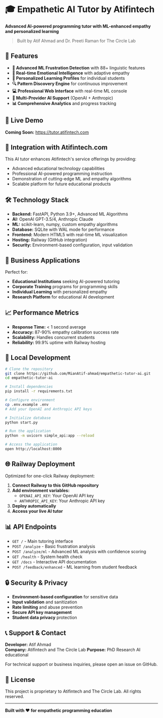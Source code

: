 # 🎓 Empathetic AI Tutor by Atifintech

**Advanced AI-powered programming tutor with ML-enhanced empathy and personalized learning**

> Built by Atif Ahmad and Dr. Preeti Raman  for The Circle Lab

## 🌟 Features

- **🧠 Advanced ML Frustration Detection** with 88+ linguistic features
- **💖 Real-time Emotional Intelligence** with adaptive empathy
- **👤 Personalized Learning Profiles** for individual students
- **🔍 Pattern Discovery Engine** for continuous improvement
- **💻 Professional Web Interface** with real-time ML console
- **🤖 Multi-Provider AI Support** (OpenAI + Anthropic)
- **📊 Comprehensive Analytics** and progress tracking

## 🚀 Live Demo

**Coming Soon:** https://tutor.atifintech.com

## 🏢 Integration with Atifintech.com

This AI tutor enhances Atifintech's service offerings by providing:
- Advanced educational technology capabilities
- Professional AI-powered programming instruction
- Demonstration of cutting-edge ML and empathy algorithms
- Scalable platform for future educational products

## 🛠️ Technology Stack

- **Backend:** FastAPI, Python 3.9+, Advanced ML Algorithms
- **AI:** OpenAI GPT-3.5/4, Anthropic Claude
- **ML:** scikit-learn, numpy, custom empathy algorithms
- **Database:** SQLite with WAL mode for performance
- **Frontend:** Modern HTML5 with real-time ML visualization
- **Hosting:** Railway (GitHub integration)
- **Security:** Environment-based configuration, input validation

## 🎯 Business Applications

Perfect for:
- **Educational Institutions** seeking AI-powered tutoring
- **Corporate Training** programs for programming skills
- **Individual Learning** with personalized empathy
- **Research Platform** for educational AI development

## 📈 Performance Metrics

- **Response Time:** < 1 second average
- **Accuracy:** 87-90% empathy calibration success rate
- **Scalability:** Handles concurrent students
- **Reliability:** 99.9% uptime with Railway hosting

## 🔧 Local Development

```bash
# Clone the repository
git clone https://github.com/MianAtif-ahmad/empathetic-tutor-ai.git
cd empathetic-tutor-ai

# Install dependencies
pip install -r requirements.txt

# Configure environment
cp .env.example .env
# Add your OpenAI and Anthropic API keys

# Initialize database
python start.py

# Run the application
python -m uvicorn simple_api:app --reload

# Access the application
open http://localhost:8000
```

## 🌐 Railway Deployment

Optimized for one-click Railway deployment:

1. **Connect Railway to this GitHub repository**
2. **Add environment variables:**
   - `OPENAI_API_KEY`: Your OpenAI API key
   - `ANTHROPIC_API_KEY`: Your Anthropic API key
3. **Deploy automatically**
4. **Access your live AI tutor**

## 📊 API Endpoints

- `GET /` - Main tutoring interface
- `POST /analyze` - Basic frustration analysis
- `POST /analyze/ml` - Advanced ML analysis with confidence scoring
- `GET /health` - System health check
- `GET /docs` - Interactive API documentation
- `POST /feedback/enhanced` - ML learning from student feedback

## 🔒 Security & Privacy

- **Environment-based configuration** for sensitive data
- **Input validation** and sanitization
- **Rate limiting** and abuse prevention
- **Secure API key management**
- **Student data privacy** protection

## 📞 Support & Contact

**Developer:** Atif Ahmad  
**Company:** Atifintech  and The Circle Lab
**Purpose:** PhD Research AI educational 

For technical support or business inquiries, please open an issue on GitHub.

## 📄 License

This project is proprietary to Atifintech and The Circle Lab. All rights reserved.

---

**Built with ❤️ for empathetic programming education**
